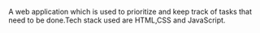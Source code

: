 A web application which is used to prioritize and keep track of tasks that need to be done.Tech stack used are HTML,CSS and JavaScript.
